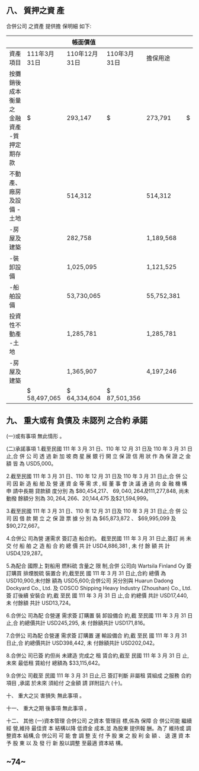 
## 八、 質押之資 產

合併公司 之資產 提供擔 保明細 如下:

|                                              |              | 帳面價值      |              |            |    |            |            |
|----------------------------------------------|--------------|---------------|--------------|------------|----|------------|------------|
| 資產項目                                     | 111年3月31日 | 110年12月31日 | 110年3月31日 | 擔保用途   |    |            |            |
| 按攤銷後成本衡量之  金融資產  -質押定期存款 | $            | 293,147       | $            | 273,791    | $  | 255,976    | 履約保證金 |
| 不動產、廠房及設備  -土地                   |              | 514,312       |              | 514,312    |    | 514,312    | 長期借款   |
| -房屋及建築                                 |              | 282,758       |              | 1,189,568  |    | 5,260,853  | "          |
| -裝卸設備                                   |              | 1,025,095     |              | 1,121,525  |    | 1,350,872  | "          |
| -船舶設備                                   |              | 53,730,065    |              | 55,752,381 |    | 75,219,926 | "          |
| 投資性不動產  -土地                         |              | 1,285,781     |              | 1,285,781  |    | 1,285,781  | 長期借款   |
| -房屋及建築                                 |              | 1,365,907     |              | 4,197,246  |    | 3,613,636  | "          |
|                                              | $ 58,497,065 | $ 64,334,604  | $ 87,501,356 |            |    |            |            |

## 九、 重大或有 負債及 未認列 之合約 承諾

(一)或有事項 無此情形 。

(二)承諾事項 1.截至民國 111 年 3 月 31 日、110 年 12 月 31 日及 110 年 3 月 31 日止,合 併 公 司 透 過 新 加 坡 商 星 展 銀 行 開 立 保 證 信 用 狀 作 為 保 證 之 金 額 皆 為 USD5,000。

2.截至民國 111 年 3 月 31 日、110 年 12 月 31 日及 110 年 3 月 31 日止,合 併 公 司 因 新 造 船 舶 及 營 運 資 金 等 需 求 , 經 董 事 會 決 議 通 過 向 金 融 機 構 申 請中長期 貸款額 度分別 為 $80,454,217、 $69,040,264 及$111,277,848, 尚未動撥 餘額分 別為 $30,264,266、$20,144,475 及$21,594,999。

3.截至民國 111 年 3 月 31 日、110 年 12 月 31 日及 110 年 3 月 31 日止,合 併 公 司 因 借 款 開 立 之 保 證 票 據 分 別 為 $65,873,872 、 $69,995,099 及 $90,272,667。

4.合併公 司為營 運需求 簽訂造 船合約。 截至民國 111 年 3 月 31 日止,簽訂 尚 未 交 付 船 舶 之 造 船 合 約 總 價 共 計 USD4,886,381 , 未 付 餘 額 共 計 USD4,129,287。

5.為配合 國際上 對船用 燃料硫 含量之 限 制,合併 公司向 Wartsila Finland Oy 簽訂購買 排煙脫硫 裝置合 約,截至民 國 111 年 3 月 31 日止,合約 總價 為 USD10,900,未付餘 額為 USD5,600;合併公司 另分別與 Huarun Dadong Dockyard Co., Ltd. 及 COSCO Shipping Heavy Industry (Zhoushan) Co., Ltd.簽 訂後續 安裝合 約,截 至民 國 111 年 3 月 31 日 止,合 約總價 共計 USD17,440,未 付餘額 共計 USD13,724。

6.合併公 司為配 合營運 需求簽 訂購置 裝 卸設備合 約,截 至民國 111 年 3 月 31 日止,合 約總價共計 USD245,295, 未 付餘額共計 USD171,816。

7.合併公 司為配 合營運 需求簽 訂購置 運 輸設備合 約,截 至民 國 111 年 3 月 31 日止,合 約總價共計 USD398,442, 未 付餘額共計 USD202,042。

8.合併公 司已簽 約但尚 未建造 完成之 租 賃合約,截至 民國 111 年 3 月 31 日 止,未來 最低租 賃給付 總額為 $33,115,642。

9.合併公 司截至 民國 111 年 3 月 31 日止,已 簽訂判斷 非屬租 賃組成 之服務 合約項目 ,承諾 於未來 須給付 之金額 請 詳附註六 (十)。

十、 重大之災 害損失 無此事項 。

十一、 重大之期 後事項 無此事項 。

十二、 其他
(一)資本管理 合併公司 之資本 管理目 標,係為 保障 合 併公司能 繼續經 營,維持 最佳資 本 結構以降 低資金 成本,並 為股東 提供報 酬。為了 維持或 調整資本 結構,合 併公司 可 能 會 調 整 支 付 予 股 東 之 股 利 金 額 、 退 還 資 本 予 股 東 以 及 發 行 新 股以調整 至最適 資本結 構。

## ~74~
